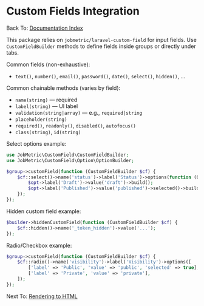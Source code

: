 # Custom Fields Integration

Back To: [Documentation Index](../README.md)

This package relies on `jobmetric/laravel-custom-field` for input fields. Use `CustomFieldBuilder` methods to define fields inside groups or directly under tabs.

Common fields (non-exhaustive):

- `text()`, `number()`, `email()`, `password()`, `date()`, `select()`, `hidden()`, ...

Common chainable methods (varies by field):

- `name(string)` — required
- `label(string)` — UI label
- `validation(string|array)` — e.g., `required|string`
- `placeholder(string)`
- `required()`, `readonly()`, `disabled()`, `autofocus()`
- `class(string)`, `id(string)`

Select options example:

```php
use JobMetric\CustomField\CustomFieldBuilder;
use JobMetric\CustomField\Option\OptionBuilder;

$group->customField(function (CustomFieldBuilder $cf) {
    $cf::select()->name('status')->label('Status')->options(function (OptionBuilder $opt) {
        $opt->label('Draft')->value('draft')->build();
        $opt->label('Published')->value('published')->selected()->build();
    });
});
```

Hidden custom field example:

```php
$builder->hiddenCustomField(function (CustomFieldBuilder $cf) {
    $cf::hidden()->name('_token_hidden')->value('...');
});
```

Radio/Checkbox example:

```php
$group->customField(function (CustomFieldBuilder $cf) {
    $cf::radio()->name('visibility')->label('Visibility')->options([
        ['label' => 'Public', 'value' => 'public', 'selected' => true],
        ['label' => 'Private', 'value' => 'private'],
    ]);
});
```

Next To: [Rendering to HTML](rendering.md)
